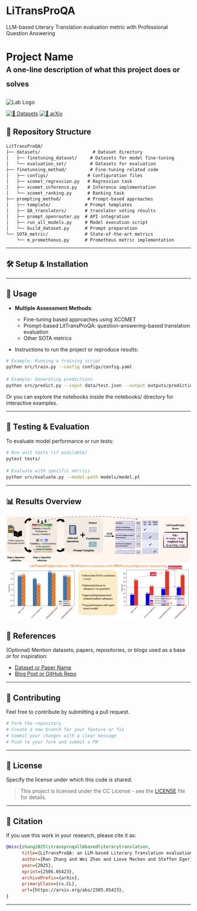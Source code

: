 # LiTransProQA
LLM-based Literary Translation evaluation metric with Professional Question Answering

# Project Name <br><sub><sup>A one-line description of what this project does or solves</sup></sub>
<p align="left">
  <img src="https://drive.google.com/uc?export=view&id=19cBCYrAndz6ncbx-QxSa4ZpPvYVZ-cxK" width="80" alt="Lab Logo" />
</p>

[![🤖 Datasets](https://img.shields.io/badge/%F0%9F%A4%96-models-yellow)](https://huggingface.co/models?library=your-library-name)
[![📄 arXiv](https://img.shields.io/badge/View%20on%20arXiv-B31B1B?logo=arxiv&labelColor=gray)](https://arxiv.org/abs/your-arxiv-id)

## 📁 Repository Structure
```
LitTransProQA/
├── datasets/                    # Dataset directory
│   ├── finetuning_dataset/     # Datasets for model fine-tuning
│   └── evaluation_set/         # Datasets for evaluation
├── finetuneing_method/         # Fine-tuning related code
│   ├── configs/               # Configuration files
│   ├── xcomet_regression.py   # Regression task
│   ├── xcomet_inference.py    # Inference implementation
│   └── xcomet_ranking.py      # Ranking task
├── prompting_method/          # Prompt-based approaches
│   ├── template/             # Prompt templates
│   ├── QA_translators/       # translator voting results
│   ├── prompt_openrouter.py  # API integration
│   ├── run_all_models.py     # Model execution script
│   └── build_dataset.py      # Prompt preparation
└── SOTA_metric/              # State-of-the-art metrics
    └── m_prometheous.py      # Prometheus metric implementation
```

---

## 🛠️ Setup & Installation


---

## 🚀 Usage

- **Multiple Assessment Methods**:
  - Fine-tuning based approaches using XCOMET
  - Prompt-based LitTransProQA: question-answering-based translation evaluation
  - Other SOTA metrics
 
    
- Instructions to run the project or reproduce results:

```bash
# Example: Running a training script
python src/train.py --config configs/config.yaml

# Example: Generating predictions
python src/predict.py --input data/test.json --output outputs/predictions.json
```

Or you can explore the notebooks inside the notebooks/ directory for interactive examples.

---

## 🧪 Testing & Evaluation

To evaluate model performance or run tests:

```bash
# Run unit tests (if available)
pytest tests/

# Evaluate with specific metrics
python src/evaluate.py --model-path models/model.pt
```

---

## 📊 Results Overview
![LitTransproQA summary](Fig/figure1.png)

## 📌 References

(Optional) Mention datasets, papers, repositories, or blogs used as a base or for inspiration:

- [Dataset or Paper Name](https://link-to-resource)
- [Blog Post or GitHub Repo](https://link)

---

## 🤝 Contributing

Feel free to contribute by submitting a pull request.

```bash
# Fork the repository
# Create a new branch for your feature or fix
# Commit your changes with a clear message
# Push to your fork and submit a PR
```

---

## 📜 License

Specify the license under which this code is shared.

> This project is licensed under the CC License - see the [LICENSE](LICENSE) file for details.

---

## 📖 Citation

If you use this work in your research, please cite it as:

```bibtex
@misc{zhang2025litransproqallmbasedliterarytranslation,
      title={LiTransProQA: an LLM-based Literary Translation evaluation metric with Professional Question Answering}, 
      author={Ran Zhang and Wei Zhao and Lieve Macken and Steffen Eger},
      year={2025},
      eprint={2505.05423},
      archivePrefix={arXiv},
      primaryClass={cs.CL},
      url={https://arxiv.org/abs/2505.05423}, 
}
```

---
